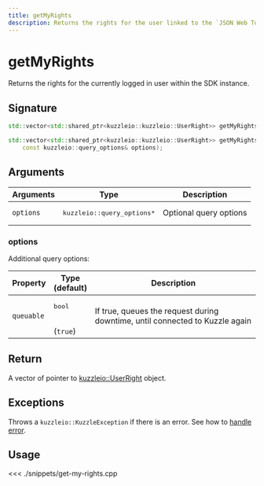 ```yaml
---
title: getMyRights
description: Returns the rights for the user linked to the `JSON Web Token`.
---
```


# getMyRights

Returns the rights for the currently logged in user within the SDK instance.

## Signature

```cpp
std::vector<std::shared_ptr<kuzzleio::kuzzleio::UserRight>> getMyRights();

std::vector<std::shared_ptr<kuzzleio::kuzzleio::UserRight>> getMyRights(
    const kuzzleio::query_options& options);
```

## Arguments

| Arguments | Type                                 | Description            |
| --------- | ------------------------------------ | ---------------------- |
| `options` | <pre>kuzzleio::query_options\*</pre> | Optional query options |

### options

Additional query options:

| Property   | Type<br/>(default)           | Description                                                                  |
| ---------- | ---------------------------- | ---------------------------------------------------------------------------- |
| `queuable` | <pre>bool</pre><br/>(`true`) | If true, queues the request during downtime, until connected to Kuzzle again |

## Return

A vector of pointer to [kuzzleio::UserRight](/sdk/cpp/1/core-classes/user-right/) object.

## Exceptions

Throws a `kuzzleio::KuzzleException` if there is an error. See how to [handle error](/sdk/cpp/1/error-handling).

## Usage

<<< ./snippets/get-my-rights.cpp
